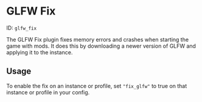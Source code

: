 # GLFW Fix
ID: `glfw_fix`

The GLFW Fix plugin fixes memory errors and crashes when starting the game with mods. It does this by downloading a newer version of GLFW and applying it to the instance.

## Usage
To enable the fix on an instance or profile, set `"fix_glfw"` to true on that instance or profile in your config.
